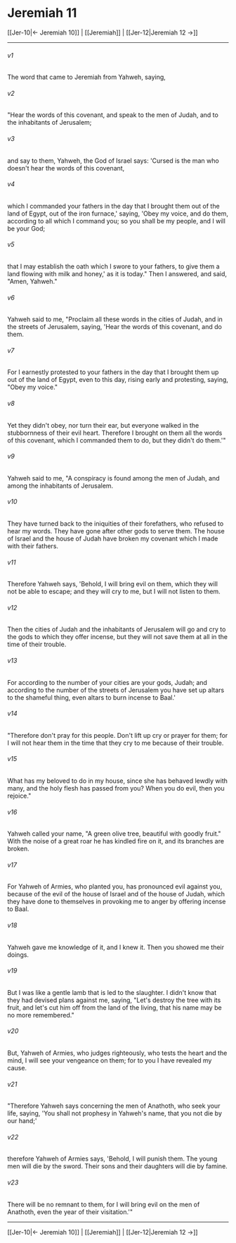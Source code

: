 # Jeremiah 11

[[Jer-10|← Jeremiah 10]] | [[Jeremiah]] | [[Jer-12|Jeremiah 12 →]]
***



###### v1 
The word that came to Jeremiah from Yahweh, saying, 

###### v2 
"Hear the words of this covenant, and speak to the men of Judah, and to the inhabitants of Jerusalem; 

###### v3 
and say to them, Yahweh, the God of Israel says: 'Cursed is the man who doesn't hear the words of this covenant, 

###### v4 
which I commanded your fathers in the day that I brought them out of the land of Egypt, out of the iron furnace,' saying, 'Obey my voice, and do them, according to all which I command you; so you shall be my people, and I will be your God; 

###### v5 
that I may establish the oath which I swore to your fathers, to give them a land flowing with milk and honey,' as it is today." Then I answered, and said, "Amen, Yahweh." 

###### v6 
Yahweh said to me, "Proclaim all these words in the cities of Judah, and in the streets of Jerusalem, saying, 'Hear the words of this covenant, and do them. 

###### v7 
For I earnestly protested to your fathers in the day that I brought them up out of the land of Egypt, even to this day, rising early and protesting, saying, "Obey my voice." 

###### v8 
Yet they didn't obey, nor turn their ear, but everyone walked in the stubbornness of their evil heart. Therefore I brought on them all the words of this covenant, which I commanded them to do, but they didn't do them.'" 

###### v9 
Yahweh said to me, "A conspiracy is found among the men of Judah, and among the inhabitants of Jerusalem. 

###### v10 
They have turned back to the iniquities of their forefathers, who refused to hear my words. They have gone after other gods to serve them. The house of Israel and the house of Judah have broken my covenant which I made with their fathers. 

###### v11 
Therefore Yahweh says, 'Behold, I will bring evil on them, which they will not be able to escape; and they will cry to me, but I will not listen to them. 

###### v12 
Then the cities of Judah and the inhabitants of Jerusalem will go and cry to the gods to which they offer incense, but they will not save them at all in the time of their trouble. 

###### v13 
For according to the number of your cities are your gods, Judah; and according to the number of the streets of Jerusalem you have set up altars to the shameful thing, even altars to burn incense to Baal.' 

###### v14 
"Therefore don't pray for this people. Don't lift up cry or prayer for them; for I will not hear them in the time that they cry to me because of their trouble. 

###### v15 
What has my beloved to do in my house, since she has behaved lewdly with many, and the holy flesh has passed from you? When you do evil, then you rejoice." 

###### v16 
Yahweh called your name, "A green olive tree, beautiful with goodly fruit." With the noise of a great roar he has kindled fire on it, and its branches are broken. 

###### v17 
For Yahweh of Armies, who planted you, has pronounced evil against you, because of the evil of the house of Israel and of the house of Judah, which they have done to themselves in provoking me to anger by offering incense to Baal. 

###### v18 
Yahweh gave me knowledge of it, and I knew it. Then you showed me their doings. 

###### v19 
But I was like a gentle lamb that is led to the slaughter. I didn't know that they had devised plans against me, saying, "Let's destroy the tree with its fruit, and let's cut him off from the land of the living, that his name may be no more remembered." 

###### v20 
But, Yahweh of Armies, who judges righteously, who tests the heart and the mind, I will see your vengeance on them; for to you I have revealed my cause. 

###### v21 
"Therefore Yahweh says concerning the men of Anathoth, who seek your life, saying, 'You shall not prophesy in Yahweh's name, that you not die by our hand;' 

###### v22 
therefore Yahweh of Armies says, 'Behold, I will punish them. The young men will die by the sword. Their sons and their daughters will die by famine. 

###### v23 
There will be no remnant to them, for I will bring evil on the men of Anathoth, even the year of their visitation.'"

***
[[Jer-10|← Jeremiah 10]] | [[Jeremiah]] | [[Jer-12|Jeremiah 12 →]]
